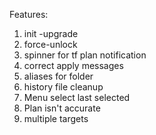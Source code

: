 Features:
1. init -upgrade
2. force-unlock
3. spinner for tf plan notification
4. correct apply messages
5. aliases for folder
6. history file cleanup
9. Menu select last selected
12. Plan isn't accurate
13. multiple targets